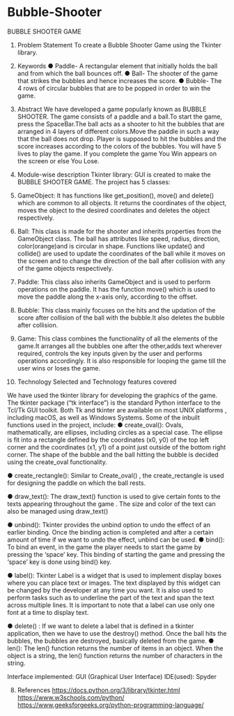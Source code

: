 # Bubble-Shooter

BUBBLE SHOOTER GAME


1. Problem Statement
To create a Bubble Shooter Game using the Tkinter library.

2. Keywords
●	Paddle-
 A rectangular element that initially holds the ball and from which the ball bounces off.
●	Ball-
The shooter of the game that strikes the bubbles and hence increases the score.
●	Bubble-
The 4 rows of circular bubbles that are to be popped in order to win the game.

3. Abstract
We have developed a game popularly known as BUBBLE SHOOTER. The game consists of  a paddle and a ball.To start the game, press the SpaceBar.The ball acts as a shooter to hit the bubbles that are arranged in 4 layers of different colors.Move the paddle in such a way that the ball does not drop. Player is supposed to hit the bubbles and the score increases according to the colors of the bubbles.  You will have 5 lives to play the game. If you complete the game You Win appears on the screen or else You Lose.








4. Module-wise description
Tkinter library:
GUI is created to make the BUBBLE SHOOTER GAME.
The project has 5 classes:
1.	GameObject: It has functions like get_position(), move() and delete() which are common to all objects. It returns the coordinates of the object, moves the object to the desired coordinates and deletes the object respectively.
2.	Ball: This class is made for the shooter and inherits properties from the GameObject class. The ball has attributes like speed, radius, direction, color(orange)and is circular in shape. Functions like update() and collide() are used to update the coordinates of the ball while it moves on the screen and to change the direction of the ball after collision with any of the game objects respectively.
3.	Paddle: This class also inherits GameObject and is used to perform operations on the paddle. It has the function move() which is used to move the paddle along the x-axis only, according to the offset.
4.	Bubble: This class  mainly focuses on the hits and the updation of the score after collision of the ball with the bubble.It also deletes the bubble after collision.
5.	Game: This class combines the functionality of all the elements of the game.It arranges all the bubbles one after the other,adds text wherever required, controls the key inputs given by the user and performs operations accordingly. It is also responsible for looping the game till the user wins or loses the game.

6. Technology Selected and Technology features covered

We have used the tkinter library for developing the graphics of the game.
The tkinter package (“tk interface”) is the standard Python interface to the Tcl/Tk GUI
toolkit. Both Tk and tkinter are available on most UNIX platforms , including macOS, as well as Windows Systems.
Some of the inbuilt functions used in the project, include:
●	create_oval():
Ovals, mathematically, are ellipses, including circles as a special case. The ellipse is fit into a rectangle defined by the coordinates (x0, y0) of the top left corner and the coordinates (x1, y1) of a point just outside of the bottom right corner.
The shape of the bubble and the ball hitting the bubble is decided using the create_oval functionality.



●	create_rectangle():
Similar to Create_oval() , the create_rectangle is used for designing the paddle on which the ball rests.

●	draw_text():
The draw_text() function is used to give certain fonts to the texts appearing throughout the game . The size and color of the text can also be managed using draw_text()

●	unbind():
 Tkinter provides the unbind option to undo the effect of an earlier binding. Once the binding action is completed and after a certain amount of time if we want to undo the effect, unbind can be used.
●	bind():
To bind an event, in the game the player needs to start the game by pressing the ‘space’ key. This binding of starting the game and pressing the ‘space’ key is done using bind() key.

●	label():
Tkinter Label is a widget that is used to implement display boxes where you can place text or images. The text displayed by this widget can be changed by the developer at any time you want. It is also used to perform tasks such as to underline the part of the text and span the text across multiple lines. It is important to note that a label can use only one font at a time to display text.

●	delete() :
 If we want to delete a label that is defined in a tkinter application, then we have to use the destroy() method. Once the ball hits the bubbles, the bubbles are destroyed, basically deleted from the game.
●	len():
The len() function returns the number of items in an object. When the object is a string, the len() function returns the number of characters in the string.

Interface implemented: GUI (Graphical User Interface)
IDE(used): Spyder

8. References
https://docs.python.org/3/library/tkinter.html
https://www.w3schools.com/python/
https://www.geeksforgeeks.org/python-programming-language/

